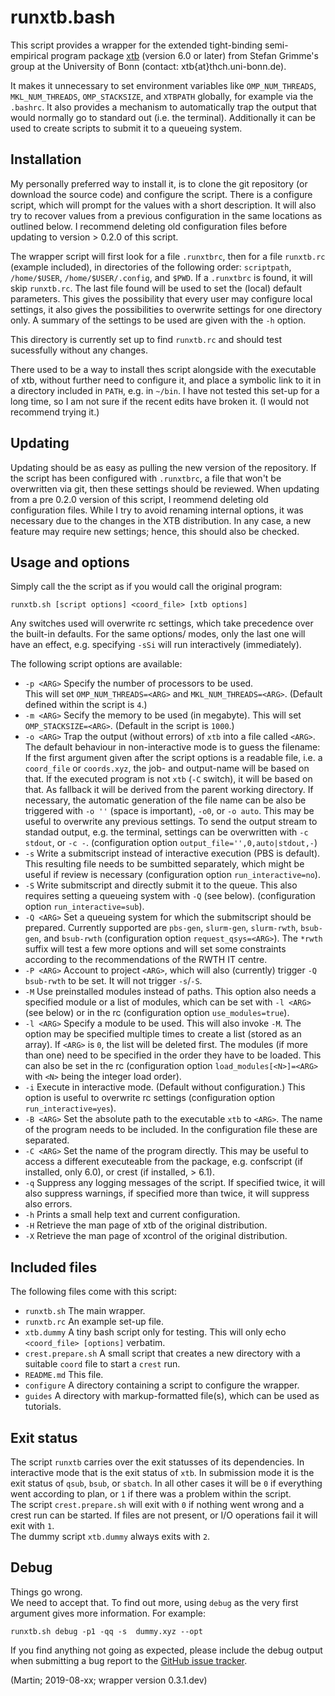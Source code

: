 # runxtb.bash

This script provides a wrapper for the 
extended tight-binding semi-empirical program package
[xtb](https://www.chemie.uni-bonn.de/pctc/mulliken-center/software/xtb/xtb) 
(version 6.0 or later) 
from Stefan Grimme's group at the University of Bonn
(contact: xtb{at}thch.uni-bonn.de).

It makes it unnecessary to set environment variables like 
`OMP_NUM_THREADS`, `MKL_NUM_THREADS`, `OMP_STACKSIZE`, and `XTBPATH` globally,
for example via the `.bashrc`. 
It also provides a mechanism to automatically trap the output
that would normally go to standard out (i.e. the terminal).
Additionally it can be used to create scripts to submit it to a queueing system.

## Installation

My personally preferred way to install it, is to clone the git repository 
(or download the source code) and configure the script.
There is a configure script, which will prompt for the values 
with a short description.
It will also try to recover values from a previous configuration
in the same locations as outlined below.
I recommend deleting old configuration files before updating to version > 0.2.0 of this script.

The wrapper script will first look for a file `.runxtbrc`, 
then for a file `runxtb.rc` (example included), 
in directories of the following order:
`scriptpath`, `/home/$USER`, `/home/$USER/.config`, and `$PWD`.
If a `.runxtbrc` is found, it will skip `runxtb.rc`.
The last file found will be used to set the (local) default parameters. 
This gives the possibility that every user may configure local settings,
it also gives the possibilities to overwrite settings for one directory only.
A summary of the settings to be used are given with the `-h` option.

This directory is currently set up to find `runxtb.rc` and should test 
sucessfully without any changes.

There used to be a way to install thes script alongside with the executable of xtb, 
without further need to configure it, and place a symbolic link to it
in a directory included in `PATH`, e.g. in `~/bin`.
I have not tested this set-up for a long time, so I am not sure if the recent edits have broken it.
(I would not recommend trying it.)   

## Updating

Updating should be as easy as pulling the new version of the repository. 
If the script has been configured with `.runxtbrc`, 
a file that won't be overwritten via git, 
then these settings should be reviewed.
When updating from a pre 0.2.0 version of this script, 
I reommend deleting old configuration files.
While I try to avoid renaming internal options, 
it was necessary due to the changes in the XTB distribution.
In any case, a new feature may require new settings;
hence, this should also be checked.

## Usage and options

Simply call the the script as if you would call the original program:
```
runxtb.sh [script options] <coord_file> [xtb options]
```
Any switches used will overwrite rc settings, 
which take precedence over the built-in defaults.
For the same options/ modes, only the last one will have an effect,
e.g. specifying `-sSi` will run interactively (immediately).

The following script options are available:

 * `-p <ARG>` Specify the number of processors to be used.  
              This will set `OMP_NUM_THREADS=<ARG>` and `MKL_NUM_THREADS=<ARG>`.
              (Default defined within the script is `4`.)
 * `-m <ARG>` Secify the memory to be used (in megabyte).
              This will set `OMP_STACKSIZE=<ARG>`. (Default in the script is `1000`.)
 * `-o <ARG>` Trap the output (without errors) of `xtb` into a file called `<ARG>`.
              The default behaviour in non-interactive mode is to guess the filename:
              If the first argument given after the script options is a readable file,
              i.e. a `coord_file` or `coords.xyz`, the job- and output-name will be based on that.
              If the executed program is not `xtb` (`-C` switch), it will be based on that.
              As fallback it will be derived from the parent working directory.
              If necessary, the automatic generation of the file name can be also be triggered 
              with `-o ''` (space is important), `-o0`, or `-o auto`.
              This may be useful to overwrite any previous settings.
              To send the output stream to standad output, e.g. the terminal, settings can be overwritten
              with `-c stdout`, or `-c -`.
              (configuration option `output_file='',0,auto|stdout,-`)
 * `-s`       Write a submitscript instead of interactive execution (PBS is default).
              This resulting file needs to be sumbitted separately, 
              which might be useful if review is necessary 
              (configuration option `run_interactive=no`).
 * `-S`       Write submitscript and directly submit it to the queue.
              This also requires setting a queueing system with `-Q` (see below).
              (configuration option `run_interactive=sub`).
 * `-Q <ARG>` Set a queueing system for which the submitscript should be prepared.
              Currently supported are `pbs-gen`, `slurm-gen`, `slurm-rwth`, `bsub-gen`, and `bsub-rwth` 
              (configuration option `request_qsys=<ARG>`).
              The `*rwth` suffix will test a few more options and will set some constraints according to
              the recommendations of the RWTH IT centre.
 * `-P <ARG>` Account to project `<ARG>`, which will also (currently) trigger
              `-Q bsub-rwth` to be set. It will not trigger `-s`/`-S`.
 * `-M`       Use preinstalled modules instead of paths. 
              This option also needs a specified module or a list of modules, 
              which can be set with `-l <ARG>`(see below) or in the rc
              (configuration option `use_modules=true`).
 * `-l <ARG>` Specify a module to be used. This will also invoke `-M`.
              The option may be specified multiple times to create a list (stored as an array).
              If `<ARG>` is `0`, the list will be deleted first.
              The modules (if more than one) need to be specified in the order they have to be loaded.
              This can also be set in the rc 
              (configuration option `load_modules[<N>]=<ARG>` with `<N>` being the integer load order).
 * `-i`       Execute in interactive mode. (Default without configuration.)
              This option is useful to overwrite rc settings
              (configuration option `run_interactive=yes`).
 * `-B <ARG>` Set the absolute path to the executable `xtb` to `<ARG>`.
              The name of the program needs to be included.
              In the configuration file these are separated.
 * `-C <ARG>` Set the name of the program directly.
              This may be useful to access a different executeable from the package,
              e.g. confscript (if installed, only 6.0), or crest (if installed, > 6.1).
 * `-q`       Suppress any logging messages of the script.
              If specified twice, it will also suppress warnings,
              if specified more than twice, it will suppress also errors.
 * `-h`       Prints a small help text and current configuration.
 * `-H`       Retrieve the man page of xtb of the original distribution.
 * `-X`       Retrieve the man page of xcontrol of the original distribution.

## Included files

The following files come with this script:

 * `runxtb.sh` The main wrapper.
 * `runxtb.rc` An example set-up file.
 * `xtb.dummy` A tiny bash script only for testing. 
   This will only echo `<coord_file> [options]` verbatim.
 * `crest.prepare.sh` A small script that creates a new directory 
   with a suitable `coord` file to start a `crest` run.
 * `README.md` This file.
 * `configure` A directory containing a script to configure the wrapper.
 * `guides` A directory with markup-formatted file(s), which can be used as tutorials.

## Exit status

The script `runxtb` carries over the exit statusses of its dependencies.
In interactive mode that is the exit status of `xtb`.
In submission mode it is the exit status of `qsub`, `bsub`, or `sbatch`.
In all other cases it will be `0` if everything went according to plan,
or `1` if there was a problem within the script.  
The script `crest.prepare.sh` will exit with `0` if nothing went wrong 
and a crest run can be started. If files are not present, or I/O operations
fail it will exit with `1`.  
The dummy script `xtb.dummy` always exits with `2`.

## Debug

Things go wrong.  
We need to accept that. 
To find out more, using `debug` as the very first argument gives more information.
For example:
```
runxtb.sh debug -p1 -qq -s  dummy.xyz --opt 
```
If you find anything not going as expected,
please include the debug output when submitting a bug report to the
[GitHub issue tracker](https://github.com/polyluxus/runxtb.bash/issues).


(Martin; 2019-08-xx; wrapper version 0.3.1.dev)
